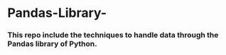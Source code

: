 # Pandas-Library-
### This repo include the techniques to handle data through the Pandas library of Python.
